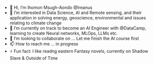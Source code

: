 - 👋 Hi, I’m Ihomon Msugh-Aondo @Ireanus
- 👀 I’m interested in Data Science, AI and Remote sensing, and their application in solving energy, geoscience, environmental and issues relating to climate change
- 🌱 I’m currently on track to become an AI Engineer with @DataCamp, learning to create Neural networks, MLOps, LLMs etc.
- 💞️ I’m looking to collaborate on ... Let me finish the AI course first
- 📫 How to reach me ... in progress
- ⚡ Fun fact: I like readng eastern Fantasy novels, currently on Shadow Slave & Outside of Time

<!---
Ireanus/Ireanus is a ✨ special ✨ repository because its `README.md` (this file) appears on your GitHub profile.
You can click the Preview link to take a look at your changes.
--->
